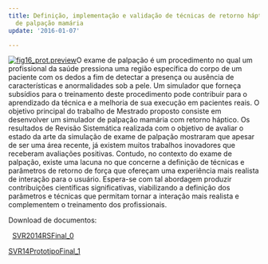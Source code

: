 ```yaml
---
title: Definição, implementação e validação de técnicas de retorno háptico para exame
  de palpação mamária
update: '2016-01-07'

---
```

[![fig16_prot.preview](/wp-content/uploads/2016/01/fig16_prot.preview-150x150.png)](/wp-content/uploads/2016/01/fig16_prot.preview.png)O exame de palpação é um procedimento no qual um profissional da saúde pressiona uma região específica do corpo de um paciente com os dedos a fim de detectar a presença ou ausência de características e anormalidades sob a pele. Um simulador que forneça subsídios para o treinamento deste procedimento pode contribuir para o aprendizado da técnica e a melhoria de sua execução em pacientes reais. O objetivo principal do trabalho de Mestrado proposto consiste em desenvolver um simulador de palpação mamária com retorno háptico. Os resultados de Revisão Sistemática realizada com o objetivo de avaliar o estado da arte da simulação de exame de palpação mostraram que apesar de ser uma área recente, já existem muitos trabalhos inovadores que receberam avaliações positivas. Contudo, no contexto do exame de palpação, existe uma lacuna no que concerne a definição de técnicas e parâmetros de retorno de força que ofereçam uma experiência mais realista de interação para o usuário. Espera-se com tal abordagem produzir contribuições científicas significativas, viabilizando a definição dos parâmetros e técnicas que permitam tornar a interação mais realista e complementem o treinamento dos profissionais.

Download de documentos:

 
[SVR2014RSFinal_0](/wp-content/uploads/2016/01/SVR2014RSFinal_0.pdf)

[SVR14PrototipoFinal_1](/wp-content/uploads/2016/01/SVR14PrototipoFinal_1.pdf)
